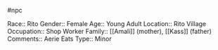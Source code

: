 #npc 

Race:: Rito
Gender:: Female
Age:: Young Adult
Location:: Rito Village
Occupation:: Shop Worker
Family:: [[Amali]] (mother), [[Kass]] (father)
Comments:: Aerie Eats
Type:: Minor
